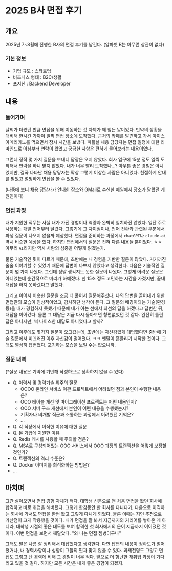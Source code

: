 # 2025 B사 면접 후기



## 개요

2025년 7~8월에 진행한 B사의 면접 후기를 남긴다. (알파벳 B는 아무런 상관이 없다)

### 기본 정보

- 기업 규모 : 스타트업
- 비즈니스 형태 : B2C/생활
- 포지션 : Backend Developer



## 내용

### 들어가며

날씨가 더웠던 만큼 면접을 위해 이동하는 것 자체가 꽤 힘든 날이었다. 만약의 상황을 대비해 한시간 가까이 일찍 면접 장소에 도착했다. 근처의 카페를 발견하고 가서 아이스 아메리카노를 먹으면서 잠시 시간을 보냈다. 피플실 채용 담당자는 면접 일정에 대한 리마인드로 아침부터 연락이 왔었고 궁금한 사항은 편하게 물어보라는 내용이었다. 

그런데 정작 몇 가지 질문을 보내니 답장은 오지 않았다. 회사 입구에 15분 정도 일찍 도착해서 연락을 하니 받지 않았다. 내가 너무 빨리 도착했나...? 아무튼 좋은 경험은 아니었지만, 결국 나타난 채용 담당자는 막상 그렇게 이상한 사람은 아니었다. 친절하게 안내를 받았고 멀쩡하게 면접을 볼 수 있었다. 

(나중에 보니 채용 담당자가 안내한 장소와 GMail로 수신한 메일에서 장소가 달랐던 게 원인이다)



### 면접 과정

내가 지원한 직무는 사실 내가 가진 경험이나 역량과 완벽히 일치하진 않았다. 일단 주로 사용하는 개발 언어부터 달랐다. 그렇기에 그 차이점이나, 언어 전환과 관련된 부분에서 파생 질문이 나오지 않을까 예상했다. 면접을 준비하는 과정에서 `chatGPT`나 `claude.ai` 역시 비슷한 예상을 했다. 하지만 면접에서의 질문은 전혀 다른 내용들 뿐이었다. ㅎㅎ 아무리 `AI`라지만 역시 사람의 심중을 어떻게 읽겠는가.

물론 기술적인 핏이 다르기 때문에, 초반에는 내 경험을 기반한 질문이 많았다. 거기까진 술술 이야기할 수 있었기 때문에 답변이 나쁘지 않았다고 생각한다. 다음은 기술적인 질문이 몇 가지 나왔다. 그런데 정말 생각지도 못한 질문이 나왔다. 그렇게 어려운 질문은 아니었는데 순간적으로 머리가 하얘졌다. 한 15초 정도 고민하는 시간을 가졌지만, 끝내 대답을 하지 못하겠다고 말했다.

그리고 이어서 비슷한 질문을 조금 더 풀어서 질문해주셨다. 나의 답변을 끌어내기 위한 면접관의 모습이 인상적이었고, 감사하단 생각이 든다. 그 질문의 배경이되는 기술(환경 등)을 내가 경험하지 못했기 때문에 내가 아는 선에서 최선의 답을 하겠다고 답변한 뒤, 대답을 이어갔다. 물론 그 대답은 지금 다시 돌아보면 형편없었던 것 같다. 완전히 틀린 답은 아니지만, 썩 나이스한 대답도 아니었다고 할까?

그리고 이후에도 몇가지 질문이 오고갔는데, 초반에는 자신감있게 대답했다면 중반에 기술 질문에서 미끄러진 이후 자신감이 떨어졌다. ㅋㅋ 멘탈이 흔들리기 시작한 것이다. 그래도 열심히 답변했다. 포기하는 모습을 보일 수는 없으니까.

### 질문 내역

(*질문 내용은 기억에 기반해 작성하므로 정확하지 않을 수 있다)

- Q. 이력서 및 경력기술 위주의 질문
  - OOOO 온라인 서비스 이관 프로젝트에서 어려웠던 점과 본인이 수행한 내용은?
  - OOO 테이블 개선 및 마이그레이션 프로젝트는 어떤 내용인지?
  - OOO 서버 구조 개선에서 본인이 어떤 내용을 수행했는지?
  - 기획자나 비개발 직군과 소통하는 과정에서 어려웠던 기억은?
  - ...
- Q. 각 직장에서 이직한 이유에 대한 질문
- Q. 본 기업에 지원한 이유
- Q. Redis 캐시를 사용할 때 주의할 점은?
- Q. MSA로 구성되어있는 OOO 서비스에서 OOO 과정의 트랜잭션을 어떻게 보장할 것인가?
- Q. 트랜잭션의 격리 수준은?
- Q. Docker 이미지를 최적화하는 방법은?
- ...



## 마치며

그간 살아오면서 면접 경험 자체가 적다. 대학생 신분으로 맨 처음 면접을 봤던 회사에 합격하고 바로 취업을 해버렸다. 그렇게 한참동안 한 회사를 다니다가, 다음으로 이직하는 회사에 가서도 면접을 한번 봤고 그렇게 다니게 되었다. 물론 이때는 지인 추천으로 가산점이 크게 작용했을 것이다. 내가 면접을 잘 봐서 지금까지의 커리어를 쌓아온 게 아니라, 대학생 시절의 좋은 태도를 보여 합격한 첫 회사에서의 운이 지금까지 이어졌던 것이다. 이번 면접을 보면서 깨달았다. "와 나는 면접 젬병이구나"

그래도 말은 나름 잘 정리해서 대답했다고 생각한다. 다만 답변의 내용이 정확도가 떨어졌거나, 내 경력사항이나 성향이 그들의 핏과 맞지 않을 수 있다. 과제전형도 그렇고 면접도 그렇고 난 경력에 비해 그 경험이 너무 적다. 앞으로 더 험난한 재취업 과정이 기다리고 있을 것 같다. 하지만 모든 시간은 내게 좋은 경험이 되겠지.

